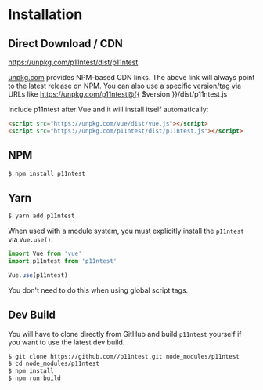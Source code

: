 # Installation

## Direct Download / CDN

https://unpkg.com/p11ntest/dist/p11ntest 

[unpkg.com](https://unpkg.com) provides NPM-based CDN links. The above link will always point to the latest release on NPM. You can also use a specific version/tag via URLs like https://unpkg.com/p11ntest@{{ $version }}/dist/p11ntest.js
 
Include p11ntest after Vue and it will install itself automatically:

```html
<script src="https://unpkg.com/vue/dist/vue.js"></script>
<script src="https://unpkg.com/p11ntest/dist/p11ntest.js"></script>
```

## NPM

```sh
$ npm install p11ntest
```

## Yarn

```sh
$ yarn add p11ntest
```

When used with a module system, you must explicitly install the `p11ntest` via `Vue.use()`:

```javascript
import Vue from 'vue'
import p11ntest from 'p11ntest'

Vue.use(p11ntest)
```

You don't need to do this when using global script tags.

## Dev Build

You will have to clone directly from GitHub and build `p11ntest` yourself if
you want to use the latest dev build.

```sh
$ git clone https://github.com//p11ntest.git node_modules/p11ntest
$ cd node_modules/p11ntest
$ npm install
$ npm run build
```

